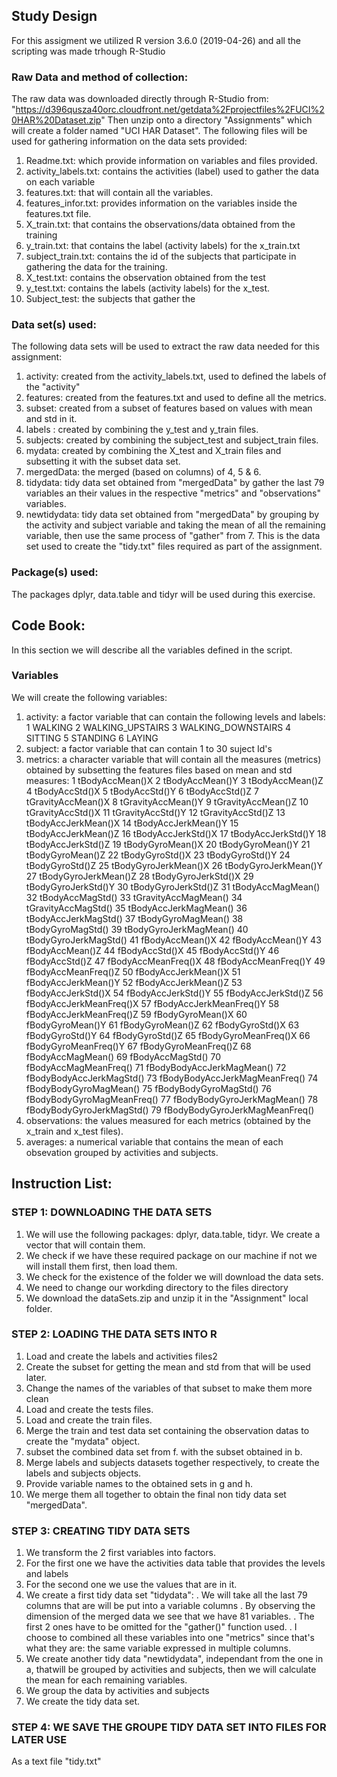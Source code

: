 ## Study Design
For this assigment we utilized R version 3.6.0 (2019-04-26) and all the scripting was made trhough R-Studio

### Raw Data and method of collection:
The raw data was downloaded directly through R-Studio from: "https://d396qusza40orc.cloudfront.net/getdata%2Fprojectfiles%2FUCI%20HAR%20Dataset.zip"
Then unzip onto a directory "Assignments" which will create a folder named "UCI HAR Dataset".
The following files will be used for gathering information on the data sets provided:
1. Readme.txt: which provide information on variables and files provided.
2. activity_labels.txt: contains the activities (label) used to gather the data on each variable
3. features.txt: that will contain all the variables.
4. features_infor.txt: provides information on the variables inside the features.txt file.
5. X_train.txt: that contains the observations/data obtained from the training
6. y_train.txt: that contains the label (activity labels) for the x_train.txt
7. subject_train.txt: contains the id of the subjects that participate in gathering the data for the training.
8. X_test.txt: contains the observation obtained from the test
9. y_test.txt: contains the labels (activity labels) for the x_test.
10. Subject_test: the subjects that gather the 

### Data set(s) used:
The following data sets will be used to extract the raw data needed for this assignment:
1. activity: created from the activity_labels.txt, used to defined the labels of the "activity"
2. features: created from the features.txt and used to define all the metrics.
3. subset: created from a subset of features based on values with mean and std in it.
4. labels : created by combining the y_test and y_train files.
5. subjects: created by combining the subject_test and subject_train files.
5. mydata: created by combining the X_test and X_train files and subsetting it with the subset data set.
6. mergedData: the merged (based on columns) of 4, 5 & 6.
7. tidydata: tidy data set obtained from "mergedData" by gather the last 79 variables an their values in the respective "metrics" and "observations" variables.
8. newtidydata: tidy data set obtained from "mergedData" by grouping by the activity and subject variable and taking the mean of all the remaining variable, then use the same process of "gather" from 7. This is the data set used to create the "tidy.txt" files required as part of the assignment.

### Package(s) used:
The packages dplyr, data.table and tidyr will be used during this exercise.

## Code Book:

In this section we will describe all the variables defined in the script.
### Variables
We will create the following variables:
1. activity: a factor variable that can contain the following levels and labels:
            1 WALKING
            2 WALKING_UPSTAIRS
            3 WALKING_DOWNSTAIRS
            4 SITTING
            5 STANDING
            6 LAYING
2. subject: a factor variable that can contain 1 to 30 suject Id's
3. metrics: a character variable that will contain all the measures (metrics) obtained by subsetting the features files based on mean and std measures:
            1 tBodyAccMean()X
            2	tBodyAccMean()Y
            3	tBodyAccMean()Z
            4	tBodyAccStd()X
            5	tBodyAccStd()Y
            6	tBodyAccStd()Z
            7	tGravityAccMean()X
            8	tGravityAccMean()Y
            9	tGravityAccMean()Z
            10	tGravityAccStd()X
            11	tGravityAccStd()Y
            12	tGravityAccStd()Z
            13	tBodyAccJerkMean()X
            14	tBodyAccJerkMean()Y
            15	tBodyAccJerkMean()Z
            16	tBodyAccJerkStd()X
            17	tBodyAccJerkStd()Y
            18	tBodyAccJerkStd()Z
            19	tBodyGyroMean()X
            20	tBodyGyroMean()Y
            21	tBodyGyroMean()Z
            22	tBodyGyroStd()X
            23	tBodyGyroStd()Y
            24	tBodyGyroStd()Z
            25	tBodyGyroJerkMean()X
            26	tBodyGyroJerkMean()Y
            27	tBodyGyroJerkMean()Z
            28	tBodyGyroJerkStd()X
            29	tBodyGyroJerkStd()Y
            30	tBodyGyroJerkStd()Z
            31	tBodyAccMagMean()
            32	tBodyAccMagStd()
            33	tGravityAccMagMean()
            34	tGravityAccMagStd()
            35	tBodyAccJerkMagMean()
            36	tBodyAccJerkMagStd()
            37	tBodyGyroMagMean()
            38	tBodyGyroMagStd()
            39	tBodyGyroJerkMagMean()
            40	tBodyGyroJerkMagStd()
            41	fBodyAccMean()X
            42	fBodyAccMean()Y
            43	fBodyAccMean()Z
            44	fBodyAccStd()X
            45	fBodyAccStd()Y
            46	fBodyAccStd()Z
            47	fBodyAccMeanFreq()X
            48	fBodyAccMeanFreq()Y
            49	fBodyAccMeanFreq()Z
            50	fBodyAccJerkMean()X
            51	fBodyAccJerkMean()Y
            52	fBodyAccJerkMean()Z
            53	fBodyAccJerkStd()X
            54	fBodyAccJerkStd()Y
            55	fBodyAccJerkStd()Z
            56	fBodyAccJerkMeanFreq()X
            57	fBodyAccJerkMeanFreq()Y
            58	fBodyAccJerkMeanFreq()Z
            59	fBodyGyroMean()X
            60	fBodyGyroMean()Y
            61	fBodyGyroMean()Z
            62	fBodyGyroStd()X
            63	fBodyGyroStd()Y
            64	fBodyGyroStd()Z
            65	fBodyGyroMeanFreq()X
            66	fBodyGyroMeanFreq()Y
            67	fBodyGyroMeanFreq()Z
            68	fBodyAccMagMean()
            69	fBodyAccMagStd()
            70	fBodyAccMagMeanFreq()
            71	fBodyBodyAccJerkMagMean()
            72	fBodyBodyAccJerkMagStd()
            73	fBodyBodyAccJerkMagMeanFreq()
            74	fBodyBodyGyroMagMean()
            75	fBodyBodyGyroMagStd()
            76	fBodyBodyGyroMagMeanFreq()
            77	fBodyBodyGyroJerkMagMean()
            78	fBodyBodyGyroJerkMagStd()
            79	fBodyBodyGyroJerkMagMeanFreq()
4. observations: the values measured for each metrics (obtained by the x_train and x_test files).
5. averages: a numerical variable that contains the mean of each obsevation grouped by activities and subjects.

## Instruction List:
### STEP 1: DOWNLOADING THE DATA SETS
1. We will use the following packages: dplyr, data.table, tidyr. We create a vector that will contain them.
2. We check if we have these required package on our machine if not we will install them first, then load them.
3. We check for the existence of the folder we will download the data sets.
4. We need to change our workding directory to the files directory
5. We download the dataSets.zip and unzip it in the "Assignment" local folder.
### STEP 2: LOADING THE DATA SETS INTO R
1. Load and create the labels and activities files2
2. Create the subset for getting the mean and std from that will be used later.
3. Change the names of the variables of that subset to make them more clean
4. Load and create the tests files.
5. Load and create the train files.
6. Merge the train and test data set containing the observation datas to create the "mydata" object.
7. subset the combined data set from f. with the subset obtained in b.
8. Merge labels and subjects datasets together respectively, to create the labels and subjects objects.
9. Provide variable names to the obtained sets in g and h.
10. We merge them all together to obtain the final non tidy data set "mergedData".
### STEP 3: CREATING TIDY DATA SETS
1. We transform the 2 first variables into factors.
  1. For the first one we have the activities data table that provides the levels and labels
  2. For the second one we use the values that are in it.
2. We create a first tidy data set "tidydata":
  . We will take all the last 79 columns that are will be put into a variable columns
  . By observing the dimension of the merged data we see that we have 81 variables.
  . The first 2 ones have to be omitted for the "gather()" function used.
  . I choose to combined all these variables into one "metrics" since that's what they are: the same variable expressed in multiple columns.
3. We create another tidy data "newtidydata", independant from the one in a, thatwill be grouped by activities and subjects, then we will calculate the mean for each remaining variables.
  1. We group the data by activities and subjects
  2. We create the tidy data set.
### STEP 4: WE SAVE THE GROUPE TIDY DATA SET INTO FILES FOR LATER USE
As a text file "tidy.txt"
